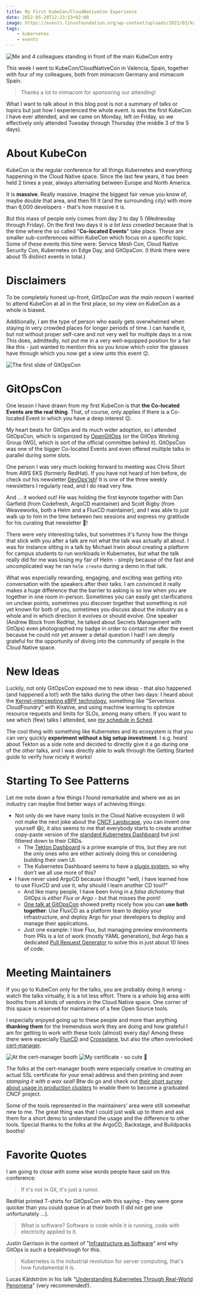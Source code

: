 ```yaml
---
title: My First KubeCon/CloudNativeCon Experience
date: 2022-05-20T12:23:53+02:00
image: https://events.linuxfoundation.org/wp-content/uploads/2022/03/kubecon-eu-2022-web-021621_snackable.jpg
tags:
    - kubernetes
    - events
---
```


![Me and 4 colleagues standing in front of the main KubeCon entry](team-entry.jpg)

This week I went to KubeCon/CloudNativeCon in Valencia, Spain, together with four of my colleagues, both from mimacom Germany and mimacom Spain.

> Thanks a lot to mimacom for sponsoring our attending!

What I want to talk about in this blog post is not a summary of talks or topics but just how I experienced the whole event.
Is was the first KubeCon I have ever attended, and we came on Monday, left on Friday, so we effectively only attended Tuesday through Thursday (the middle 3 of the 5 days).

# About KubeCon

KubeCon is *the* regular conference for all things Kubernetes and everything happening in the Cloud Native space.
Since the last few years, it has been held 2 times a year, always alternating between Europe and North America.

It is **massive**.
Really massive.
Imagine the biggest fair venue you know of, maybe double that area, and then fill it (and the surrounding city) with more than 6,000 developers - that's how massive it is.

But this mass of people only comes from day 3 to day 5 (Wednesday through Friday).
On the first two days it is *a lot less crowded* because that is the time where the so called "**Co-located Events**" take place.
These are smaller sub-conferences within KubeCon which focus on a specific topic.
Some of these events this time were: Service Mesh Con, Cloud Native Security Con, Kubernetes on Edge Day, and GitOpsCon.
(I think there were about 15 distinct events in total.)

# Disclaimers

To be completely honest up-front, *GitOpsCon was the main reason* I wanted to attend KubeCon at all in the first place, so my view on KubeCon as a whole is biased.

Additionally, I am the type of person who easily gets overwhelmed when staying in very crowded places for longer periods of time.
I can handle it, but not without proper self-care and not very well for multiple days in a row.
This does, admittedly, not put me in a very well-equipped position for a fair like this - just wanted to mention this so you know which color the glasses have through which you now get a view unto this event 😉.

![The first slide of GitOpsCon](gitopscon-slide.jpg)

# GitOpsCon

One lesson I have drawn from my first KubeCon is that **the Co-located Events are the real thing**.
That, of course, only applies if there is a Co-located Event in which you have a deep interest 😉.

My heart beats for GitOps and its much wider adoption, so I attended GitOpsCon, which is organized by [OpenGitOps](https://opengitops.dev/) (or the GitOps Working Group (WG), which is sort of the official committee behind it).
GitOpsCon was one of the bigger Co-located Events and even offered multiple talks in parallel during some slots.

One person I was very much looking forward to meeting was Chris Short from AWS EKS (formerly RedHat).
If you have not heard of him before, do check out his newsletter [DevOps'ish](https://devopsish.com/)!
It is one of the three weekly newsletters I regularly read, and I do read very few.

And ... it worked out!
He was holding the first keynote together with Dan Garfield (from Codefresh, ArgoCD maintainer) and Scott Rigby (from Weaveworks, both a Helm and a FluxCD maintainer), and I was able to just walk up to him in the time between two sessions and express my gratitude for his curating that newsletter 🤗!

There were very interesting talks, but sometimes it's funny how the things that stick with you after a talk are not what the talk was actually all about.
I was for instance sitting in a talk by Michael Irwin about creating a platform for campus students to run workloads in Kubernetes, but what the talk really did for me was losing my fair of Helm - simply because of the fast and uncomplicated way he ran `helm create` during a demo in that talk.

What was especially rewarding, engaging, and exciting was getting into conversation with the speakers after their talks.
I am convinced it really makes a huge difference that the barrier to asking is so low when you are together in one room in-person.
Sometimes you can easily get clarifications on unclear points, sometimes you discover together that something is not yet known for both of you, sometimes you discuss about the industry as a whole and in which direction it evolves or should evolve.
One speaker (Andrew Block from RedHat, he talked about Secrets Management with GitOps) even photographed my badge in order to contact me after the event because he could not yet answer a detail question I had!
I am deeply grateful for the opportunity of diving into the community of people in the Cloud Native space.

# New Ideas

Luckily, not only GitOpsCon exposed me to new ideas - that also happened (and happened a lot!) with the talks during the other two days:
I heard about the [Kernel-intercepting eBPF technology](https://kccnceu2022.sched.com/event/ytpE/reproducing-production-issues-in-your-ci-pipeline-using-ebpf-matthew-leray-speedscale-omid-azizi-new-relic), something like "Serverless CloudFoundry" with Knative, and using machine learning to optimize resource requests and limits for SLOs, among many others.
If you want to see which (few) talks I attended, see [my schedule in Sched](https://kccnceu2022.sched.com/jscheytt?iframe=no).

The cool thing with something like Kubernetes and its ecosystem is that you can very quickly **experiment without a big setup investment**.
I e.g. heard about Tekton as a side note and decided to directly give it a go during one of the other talks, and I was directly able to walk through the Getting Started guide to verify how nicely it works!

# Starting To See Patterns

Let me note down a few things I found remarkable and where we as an industry can maybe find better ways of achieving things:

* Not only do we have many tools in the Cloud Native ecosystem (I will not make the next joke about the [CNCF Landscape](https://landscape.cncf.io/), you can invent one yourself 😄), it also seems to me that everybody starts to create another copy-paste version of the [standard Kubernetes Dashboard](https://kubernetes.io/docs/tasks/access-application-cluster/web-ui-dashboard/) but just filtered down to their CRDs.
    * The [Tekton Dashboard](https://github.com/tektoncd/dashboard/blob/main/docs/dashboard-ui.jpg) is a prime example of this, but they are not the only ones who are either actively doing this or considering building their own UI.
    * The Kubernetes Dashboard seems to have a [plugin system](https://github.com/kubernetes/dashboard/blob/master/docs/plugins/README.md), so why don't we all use more of this?
* I have never used ArgoCD because I thought "well, I have learned how to use FluxCD and use it, why should I learn another CD tool?"
    * And like many people, I have been living in a *false dichotomy* that GitOps is *either Flux or Argo* - but that misses the point!
    * [One talk at GitOpsCon](https://gitopsconeu22.sched.com/event/zrqT/implementing-preview-environments-with-gitops-in-kubernetes-francois-le-pape-remazing) showed pretty nicely how you can **use both together**: Use FluxCD as a platform team to deploy your infrastructure, and deploy Argo for your developers to deploy and manage their applications.
    * Just one example: I love Flux, but managing preview environments from PRs is a lot of work (mostly YAML generation), but Argo has a dedicated [Pull Request Generator](https://argocd-applicationset.readthedocs.io/en/stable/Generators-Pull-Request/) to solve this in just about 10 lines of code.

# Meeting Maintainers

If you go to KubeCon only for the talks, you are probably doing it wrong - watch the talks virtually, it is a lot less effort.
There is a whole big area with booths from all kinds of vendors in the Cloud Native space.
One corner of this space is reserved for maintainers of a few Open Source tools.

I especially enjoyed going up to these people and more than anything **thanking them** for the tremendous work they are doing and how grateful I am for getting to work with these tools (almost) every day!
Among these there were especially [FluxCD](https://fluxcd.io/) and [Crossplane](https://crossplane.io/), but also the often overlooked [cert-manager](https://cert-manager.io/).

![At the cert-manager booth](cert-manager-booth.jpg) ![My certificate - so cute 🤗](certificate.jpg)

The folks at the cert-manager booth were especially creative in creating an actual SSL certificate for your email address and then printing and even *stamping it with a wax seal*!
Btw do go and check out [their short survey about usage in production clusters](https://docs.google.com/forms/d/e/1FAIpQLSfLX4SQEC0phxVLB2shSzv2s__IDCB6GmlnvsqQ06CD0IYOeA/viewform) to enable them to become a graduated CNCF project.

Some of the tools represented in the maintainers' area were still somewhat new to me.
The great thing was that I could just walk up to them and ask them for a short demo to understand the usage and the difference to other tools.
Special thanks to the folks at the ArgoCD, Backstage, and Buildpacks booths!

# Favorite Quotes

I am going to close with some wise words people have said on this conference:

> If it's not in Git, it's just a rumor.

RedHat printed T-shirts for GitOpsCon with this saying - they were gone quicker than you could queue in at their booth (I did not get one unfortunately ...).

> What is software? Software is code while it is running, code with electricity applied to it.

Justin Garrison in the context of "[Infrastructure as Software](https://gitopsconeu22.sched.com/event/zrr3/infrastructure-as-software-with-gitops-justin-garrison-amazon)" and why GitOps is such a breakthrough for this.

> Kubernetes is the industrial revolution for server computing, that's how fundamental it is.

Lucas Käldström in his talk "[Understanding Kubernetes Through Real-World Penomena](https://kccnceu2022.sched.com/event/ytr4/understanding-kubernetes-through-real-world-phenomena-and-analogies-lucas-kaldstrom)" (very recommended!).
